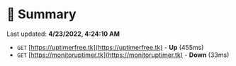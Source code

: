# 📖 Summary
Last updated: **4/23/2022, 4:24:10 AM**

- `GET` [https://uptimerfree.tk](https://uptimerfree.tk) - **Up** (455ms)
- `GET` [https://monitoruptimer.tk](https://monitoruptimer.tk) - **Down** (33ms)

